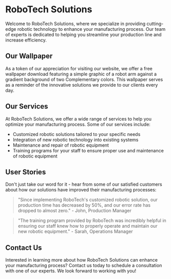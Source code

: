 <!--font:Cabin-->

# RoboTech Solutions

Welcome to RoboTech Solutions, where we specialize in providing cutting-edge robotic technology to enhance your manufacturing process. Our team of experts is dedicated to helping you streamline your production line and increase efficiency.

## Our Wallpaper

As a token of our appreciation for visiting our website, we offer a free wallpaper download featuring a simple graphic of a robot arm against a gradient background of two Com<wbr>ple<wbr>men<wbr>ta<wbr>ry colors. This wallpaper serves as a reminder of the innovative solutions we provide to our clients every day.

## Our Services

At RoboTech Solutions, we offer a wide range of services to help you optimize your manufacturing process. Some of our services include:

-   Customized robotic solutions tailored to your specific needs
-   Integration of new robotic technology into existing systems
-   Maintenance and repair of robotic equipment
-   Training programs for your staff to ensure proper use and maintenance of robotic equipment

## User Stories

Don't just take our word for it - hear from some of our satisfied customers about how our solutions have improved their manufacturing processes:

> "Since implementing RoboTech's customized robotic solution, our production time has decreased by 50%, and our error rate has dropped to almost zero." - John, Production Manager

> "The training program provided by RoboTech was incredibly helpful in ensuring our staff knew how to properly operate and maintain our new robotic equipment." - Sarah, Operations Manager

## Contact Us

Interested in learning more about how RoboTech Solutions can enhance your manufacturing process? Contact us today to schedule a consultation with one of our experts. We look forward to working with you!

<!--

Write me content for website with wallpaper which alt text is:

"A wallpaper with a simple graphic of a robot arm, against a gradient background of two Com<wbr>ple<wbr>men<wbr>ta<wbr>ry colors."

The name/title of the page should not be 1:1 copy of the alt text but rather a real content of the website which is using this wallpaper.

- Use markdown format
- Start with heading
- Heading should be short and concise
- The content should look like a real website
- The website should not be about the wallpaper, wallpaper is just a related background
- Heading should be contain work "wallpaper" or "background"
- Include real sections like references, contact, user stories, etc. use things relevant to the page purpose.
- Feel free to use structure like headings, bullets, numbering, blockquotes, paragraphs, horizontal lines, etc.
- You can use formatting like bold or _italic_
- You can include UTF-8 emojis
- Links should be only #hash anchors (and you can refer to the document itself)
- Do not include images


---


# RoboTech Solutions: Enhancing Your Manufacturing Process

Welcome to RoboTech Solutions, where we specialize in providing cutting-edge robotic technology to enhance your manufacturing process. Our team of experts is dedicated to helping you streamline your production line and increase efficiency.

## Our Wallpaper

As a token of our appreciation for visiting our website, we offer a free wallpaper download featuring a simple graphic of a robot arm against a gradient background of two Com<wbr>ple<wbr>men<wbr>ta<wbr>ry colors. This wallpaper serves as a reminder of the innovative solutions we provide to our clients every day.

## Our Services

At RoboTech Solutions, we offer a wide range of services to help you optimize your manufacturing process. Some of our services include:

- Customized robotic solutions tailored to your specific needs
- Integration of new robotic technology into existing systems
- Maintenance and repair of robotic equipment
- Training programs for your staff to ensure proper use and maintenance of robotic equipment

## User Stories

Don't just take our word for it - hear from some of our satisfied customers about how our solutions have improved their manufacturing processes:

> "Since implementing RoboTech's customized robotic solution, our production time has decreased by 50%, and our error rate has dropped to almost zero." - John, Production Manager

> "The training program provided by RoboTech was incredibly helpful in ensuring our staff knew how to properly operate and maintain our new robotic equipment." - Sarah, Operations Manager

## Contact Us

Interested in learning more about how RoboTech Solutions can enhance your manufacturing process? Contact us today to schedule a consultation with one of our experts. We look forward to working with you!

-->
